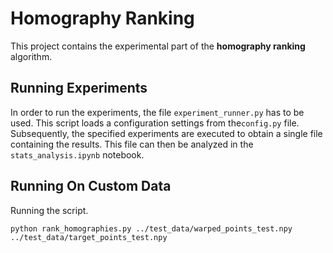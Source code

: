 # Homography Ranking

This project contains the experimental part of the **homography ranking**
algorithm.

## Running Experiments

In order to run the experiments, the file ``experiment_runner.py`` has to be
used. This script loads a configuration settings from the``config.py`` file.
Subsequently, the specified experiments are executed to obtain a single file
containing the results. This file can then be analyzed in the
``stats_analysis.ipynb`` notebook.

## Running On Custom Data

Running the script.

```
python rank_homographies.py ../test_data/warped_points_test.npy ../test_data/target_points_test.npy
```
